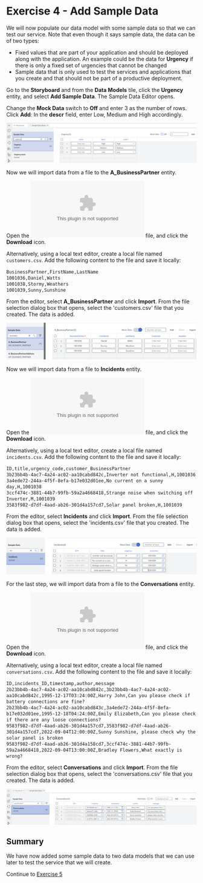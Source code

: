 # Exercise 4 - Add Sample Data

We will now populate our data model with some sample data so that we can test our service. Note that even though it says sample data, the data can be of two types:
- Fixed values that are part of your application and should be deployed along with the application. An example could be the data for **Urgency** if there is only a fixed set of urgencies that cannot be changed
- Sample data that is only used to test the services and applications that you create and that should not be part of a productive deployment.

Go to the **Storyboard** and from the **Data Models** tile, click the **Urgency** entity, and select **Add Sample Data**.
The Sample Data Editor opens.

Change the **Mock Data** switch to **Off** and enter 3 as the number of rows.
Click **Add**:
In the **descr** field, enter Low, Medium and High accordingly.

![](/exercises/Ex4/images/urgencysampledata.png)  

Now we will import data from a file to the **A_BusinessPartner** entity.

Open the ![Customers](/exercises/Ex4/csv/customers.csv) file, and click the **Download** icon.

Alternatively, using a local text editor, create a local file named `customers.csv`.
Add the following content to the file and save it locally:
```
BusinessPartner,FirstName,LastName
1001036,Daniel,Watts
1001038,Stormy,Weathers
1001039,Sunny,Sunshine
```

From the editor, select **A_BusinessPartner** and click **Import**.
From the file selection dialog box that opens, select the 'customers.csv' file that you created.
The data is added.

![](/exercises/Ex4/images/bpsampledata.png)  

Now we will import data from a file to **Incidents** entity.

Open the ![Incidents](/exercises/Ex4/csv/incidents.csv) file, and click the **Download** icon.

Alternatively, using a local text editor, create a local file named `incidents.csv`.
Add the following content to the file and save it locally:

```
ID,title,urgency_code,customer_BusinessPartner
3b23bb4b-4ac7-4a24-ac02-aa10cabd842c,Inverter not functional,H,1001036
3a4ede72-244a-4f5f-8efa-b17e032d01ee,No current on a sunny day,H,1001038
3ccf474c-3881-44b7-99fb-59a2a4668418,Strange noise when switching off Inverter,M,1001039
3583f982-d7df-4aad-ab26-301d4a157cd7,Solar panel broken,H,1001039
```

From the editor, select **Incidents** and click **Import**.
From the file selection dialog box that opens, select the 'incidents.csv' file that you created.
The data is added.

![](/exercises/Ex4/images/incidentssample.png) 

For the last step, we will import data from a file to the **Conversations** entity.

Open the ![Conversations](/exercises/Ex4/csv/conversations.csv) file, and click the **Download** icon.

Alternatively, using a local text editor, create a local file named `conversations.csv`.
Add the following content to the file and save it locally:

```
ID,incidents_ID,timestamp,author,message
2b23bb4b-4ac7-4a24-ac02-aa10cabd842c,3b23bb4b-4ac7-4a24-ac02-aa10cabd842c,1995-12-17T03:24:00Z,Harry John,Can you please check if battery connections are fine?
2b23bb4b-4ac7-4a24-ac02-aa10cabd843c,3a4ede72-244a-4f5f-8efa-b17e032d01ee,1995-12-18T04:24:00Z,Emily Elizabeth,Can you please check if there are any loose connections?
9583f982-d7df-4aad-ab26-301d4a157cd7,3583f982-d7df-4aad-ab26-301d4a157cd7,2022-09-04T12:00:00Z,Sunny Sunshine, please check why the solar panel is broken
9583f982-d7df-4aad-ab26-301d4a158cd7,3ccf474c-3881-44b7-99fb-59a2a4668418,2022-09-04T13:00:00Z,Bradley Flowers,What exactly is wrong?
```

From the editor, select **Conversations** and click **Import**.
From the file selection dialog box that opens, select the 'conversations.csv' file that you created.
The data is added.

![](/exercises/Ex4/images/conversationssample.png) 

## Summary

We have now added some sample data to two data models that we can use later to test the service that we will create.

Continue to [Exercise 5](../Ex5/README.md)

